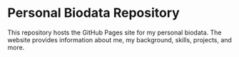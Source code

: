 # Personal Biodata Repository

This repository hosts the GitHub Pages site for my personal biodata. The website provides information about me, my background, skills, projects, and more.

